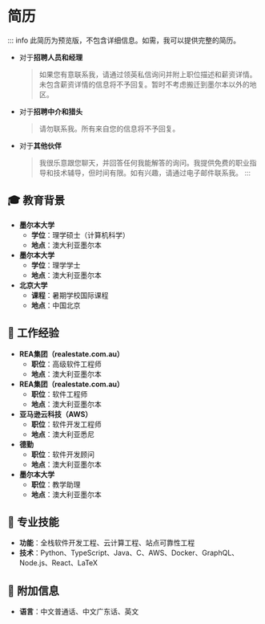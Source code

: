 # 简历

::: info
此简历为预览版，不包含详细信息。如需，我可以提供完整的简历。

- 对于**招聘人员和经理**
  > 如果您有意联系我，请通过领英私信询问并附上职位描述和薪资详情。未包含薪资详情的信息将不予回复。暂时不考虑搬迁到墨尔本以外的地区。
- 对于**招聘中介和猎头**
  > 请勿联系我。所有来自您的信息将不予回复。
- 对于**其他伙伴**
  > 我很乐意跟您聊天，并回答任何我能解答的询问。我提供免费的职业指导和技术辅导，但时间有限。如有兴趣，请通过电子邮件联系我。
:::

## 🎓 教育背景

- **墨尔本大学**
  - **学位**：理学硕士（计算机科学）
  - **地点**：澳大利亚墨尔本
- **墨尔本大学**
  - **学位**：理学学士
  - **地点**：澳大利亚墨尔本
- **北京大学**
  - **课程**：暑期学校国际课程
  - **地点**：中国北京

## 🏢 工作经验

- **REA集团（realestate.com.au）**
  - **职位**：高级软件工程师
  - **地点**：澳大利亚墨尔本
- **REA集团（realestate.com.au）**
  - **职位**：软件工程师
  - **地点**：澳大利亚墨尔本
- **亚马逊云科技（AWS）**
  - **职位**：软件开发工程师
  - **地点**：澳大利亚悉尼
- **德勤**
  - **职位**：软件开发顾问
  - **地点**：澳大利亚墨尔本
- **墨尔本大学**
  - **职位**：教学助理
  - **地点**：澳大利亚墨尔本

## 🚀 专业技能

- **功能**：全栈软件开发工程、云计算工程、站点可靠性工程
- **技术**：Python、TypeScript、Java、C、AWS、Docker、GraphQL、Node.js、React、LaTeX

## 🌱 附加信息

- **语言**：中文普通话、中文广东话、英文
